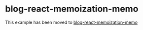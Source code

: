 # blog-react-memoization-memo

This example has been moved to [blog-react-memoization-memo](../.././blog-react-memoization-memo)
